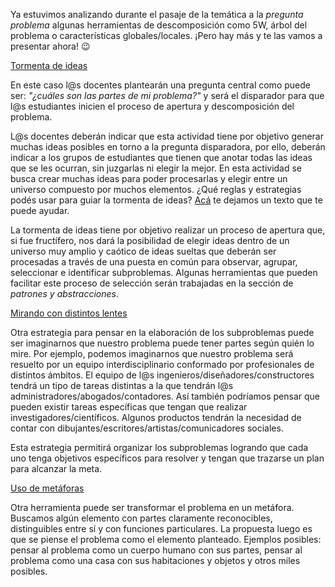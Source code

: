 Ya estuvimos analizando durante el pasaje de la temática a la _pregunta problema_ algunas herramientas de descomposición como 5W, árbol del problema o características globales/locales. 
¡Pero hay más y te las vamos a presentar ahora! :wink:

<div class="panel-group" id="accordion">
  <div class="panel panel-default" style="width: 100%;">
    <div class="panel-heading">
      <a data-toggle="collapse" data-parent="#accordion" href="#collapseOne">
        Tormenta de ideas
      </a>
    </div>
    <div id="collapseOne" class="panel-collapse collapse">
      <div class="panel-body">
        <p>En este caso l@s docentes plantearán una pregunta central como puede ser: <em>"¿cuáles son las partes de mi problema?"</em> y será el disparador para que l@s estudiantes inicien el proceso de apertura y descomposición del problema.</p>
        <p>L@s docentes deberán indicar que esta actividad tiene por objetivo generar muchas ideas posibles en torno a la pregunta disparadora, por ello, deberán indicar a los grupos de estudiantes que tienen que anotar todas las ideas que se les ocurran, sin juzgarlas ni elegir la mejor. En esta actividad se busca crear muchas ideas para poder procesarlas y elegir entre un universo compuesto por muchos elementos. ¿Qué reglas y estrategias podés usar para guiar la tormenta de ideas? <a href="https://docs.google.com/document/d/1j-cclsBR2OYGfJdt7Jf6Ox7p-8z2U3SVeJBdhioFH9Q/edit#" target="_blank" >Acá</a> te dejamos un texto que te puede ayudar.</p>
        <p>La tormenta de ideas tiene por objetivo realizar un proceso de apertura que, si fue fructífero, nos dará la posibilidad de elegir ideas dentro de un universo muy amplio y caótico de ideas sueltas que deberán ser procesadas a través de una puesta en común para observar, agrupar, seleccionar e identificar subproblemas. Algunas herramientas que pueden facilitar este proceso de selección serán trabajadas en la sección de <em>patrones y abstracciones</em>.</p>
      </div>
    </div>
  </div>
    
  <div class="panel panel-default" style="width: 100%;">
    <div class="panel-heading">
      <a data-toggle="collapse" data-parent="#accordion" href="#collapseTwo">
        Mirando con distintos lentes
      </a>
    </div>
    <div id="collapseTwo" class="panel-collapse collapse">
      <div class="panel-body">
        <p>Otra estrategia para pensar en la elaboración de los subproblemas puede ser imaginarnos que nuestro problema puede tener partes según quién lo mire. Por ejemplo, podemos imaginarnos que nuestro problema será resuelto por un equipo interdisciplinario conformado por profesionales de distintos ámbitos. El equipo de l@s ingenieros/diseñadores/constructores tendrá un tipo de tareas distintas a la que tendrán l@s administradores/abogados/contadores. Así también podríamos pensar que pueden existir tareas específicas que tengan que realizar investigadores/científicos. Algunos productos tendrán la necesidad de contar con dibujantes/escritores/artistas/comunicadores sociales.</p>
        <p>Esta estrategia permitirá organizar los subproblemas logrando que cada uno tenga objetivos específicos para resolver y tengan que trazarse un plan para alcanzar la meta.</p>
      </div>
    </div>
  </div>
  
  <div class="panel panel-default" style="width: 100%;">
    <div class="panel-heading">
      <a data-toggle="collapse" data-parent="#accordion" href="#collapseThree">
        Uso de metáforas
      </a>
    </div>
    <div id="collapseThree" class="panel-collapse collapse">
      <div class="panel-body">
        <p>Otra herramienta puede ser transformar el problema en un metáfora. Buscamos algún elemento con partes claramente reconocibles, distinguibles entre sí y con funciones particulares. La propuesta luego es que se piense el problema como el elemento planteado. Ejemplos posibles: pensar al problema como un cuerpo humano con sus partes, pensar al problema como una casa con sus habitaciones y objetos y otros miles posibles.</p>
      </div>
    </div>
  </div>
</div>